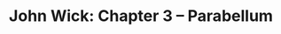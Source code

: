 ---
title: "John Wick: Chapter 3 – Parabellum"
year: 2019
rating: 0
stars: ""
rewatched: false
permalink: "john-wick-chapter-3-parabellum"
watched_on: 2019-08-26
---